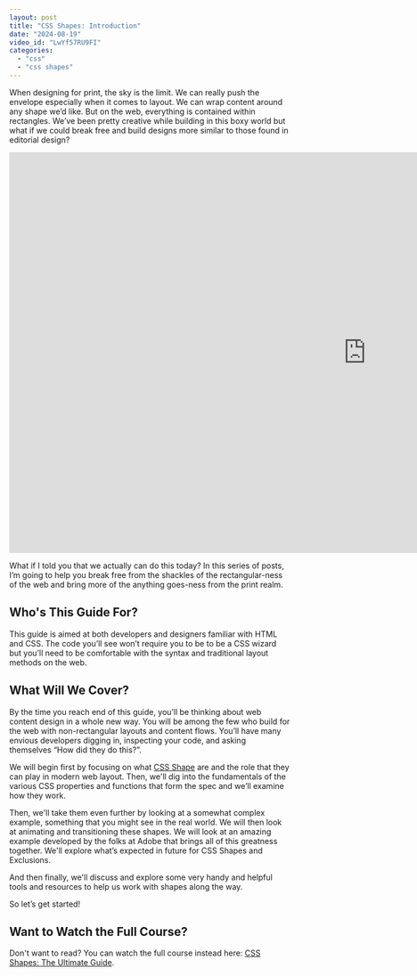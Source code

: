```yaml
---
layout: post
title: "CSS Shapes: Introduction"
date: "2024-08-19"
video_id: "LwYf57RU9FI"
categories: 
  - "css"
  - "css shapes"
---
```


<p class="intro"><span class="dropcap">W</span>hen designing for print, the sky is the limit. We can really push the envelope especially when it comes to layout. We can wrap content around any shape we’d like. But on the web, everything is contained within rectangles. We’ve been pretty creative while building in this boxy world but what if we could break free and build designs more similar to those found in editorial design?</p>

<iframe width="1280" height="720" src="https://www.youtube.com/embed/LwYf57RU9FI" title="" frameborder="0" allow="accelerometer; autoplay; clipboard-write; encrypted-media; gyroscope; picture-in-picture; web-share" allowfullscreen></iframe>

What if I told you that we actually can do this today? In this series of posts, I’m going to help you break free from the shackles of the rectangular-ness of the web and bring more of the anything goes-ness from the print realm.

## Who's This Guide For?

This guide is aimed at both developers and designers familiar with HTML and CSS. The code you’ll see won’t require you to be to be a CSS wizard but you’ll need to be comfortable with the syntax and traditional layout methods on the web.

## What Will We Cover?

By the time you reach end of this guide, you’ll be thinking about web content design in a whole new way. You will be among the few who build for the web with non-rectangular layouts and content flows. You’ll have many envious developers digging in, inspecting your code, and asking themselves “How did they do this?”.

We will begin first by focusing on what [CSS Shape](https://developer.mozilla.org/en-US/docs/Web/CSS/CSS_shapes/Overview_of_shapes) are and the role that they can play in modern web layout. Then, we'll dig into the fundamentals of the various CSS properties and functions that form the spec and we’ll examine how they work.

Then, we'll take them even further by looking at a somewhat complex example, something that you might see in the real world. We will then look at animating and transitioning these shapes. We will look at an amazing example developed by the folks at Adobe that brings all of this greatness together. We'll explore what’s expected in future for CSS Shapes and Exclusions.

And then finally, we'll discuss and explore some very handy and helpful tools and resources to help us work with shapes along the way.

So let’s get started!

## Want to Watch the Full Course?

Don't want to read? You can watch the full course instead here: [CSS Shapes: The Ultimate Guide](https://www.youtube.com/playlist?list=PLp-SHngyo0_jOW0nu1L4H-j-Y2BDocYZP).

